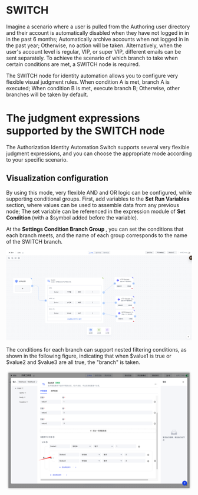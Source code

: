 # SWITCH

Imagine a scenario where a user is pulled from the Authoring user directory and their account is automatically disabled when they have not logged in in in the past 6 months; Automatically archive accounts when not logged in in the past year; Otherwise, no action will be taken. Alternatively, when the user's account level is regular, VIP, or super VIP, different emails can be sent separately. To achieve the scenario of which branch to take when certain conditions are met, a SWITCH node is required.

The SWITCH node for identity automation allows you to configure very flexible visual judgment rules. When condition A is met, branch A is executed; When condition B is met, execute branch B; Otherwise, other branches will be taken by default.

# The judgment expressions supported by the SWITCH node

The Authorization Identity Automation Switch supports several very flexible judgment expressions, and you can choose the appropriate mode according to your specific scenario.

## Visualization configuration

By using this mode, very flexible AND and OR logic can be configured, while supporting conditional groups. First, add variables to the <strong> Set Run Variables </strong> section, where values can be used to assemble data from any previous node; The set variable can be referenced in the expression module of <strong> Set Condition </strong> (with a $symbol added before the variable).

At the <strong> Settings </strong> <strong> Condition </strong><strong> Branch Group </strong>, you can set the conditions that each branch meets, and the name of each group corresponds to the name of the SWITCH branch.

![](../static/BrZSbk78WoJbXpx8nn2cJvZknJf.png)

The conditions for each branch can support nested filtering conditions, as shown in the following figure, indicating that when $value1 is true or $value2 and $value3 are all true, the "branch" is taken.

![](../static/KBFXbLMZ6oa03xx7vQhc48EjnOc.png)

##
